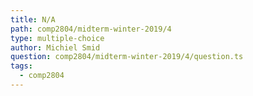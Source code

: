 ```yaml
---
title: N/A
path: comp2804/midterm-winter-2019/4
type: multiple-choice
author: Michiel Smid
question: comp2804/midterm-winter-2019/4/question.ts
tags:
  - comp2804
---
```

